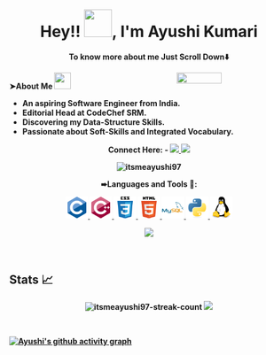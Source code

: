 <h1 align="center">Hey!! <img src="https://www.emoji.com/wp-content/uploads/filebase/3d%20icons/emoji-3d%20icons-glossy-3d-icons-woman-waving-72dpi-forPersonalUseOnly.gif" height="50px" width="50px">, I'm Ayushi Kumari</h1>
<p align="center"><b>To know more about me Just Scroll Down⬇️<b></p>
➤About Me <img src="https://thumbs.dreamstime.com/b/speaking-woman-silhouette-icon-isolated-white-background-speaking-woman-silhouette-icon-103097243.jpg" height=30px width=30px>
<img src="https://media0.giphy.com/media/LMcB8XospGZO8UQq87/giphy.gif?cid=790b76115b4f9097f1e1d8fcb5c1edbf14ba3b2fd7c24f96&rid=giphy.gif&ct=g" align="right" height=45% width=40%>
<!--
**itsmeayushi97/itsmeayushi97** is a ✨ _special_ ✨ repository because its `README.md` (this file) appears on your GitHub profile.-->
  <div>
    <ul>
      <li>An aspiring Software Engineer from India.</li>
      <li>Editorial Head at CodeChef SRM.</li>
       <li>Discovering my Data-Structure Skills.</li>
      <li>Passionate about Soft-Skills and Integrated Vocabulary.</li>
    </ul>
</div>
<p align="center"> Connect Here: -
  <a href="https://twitter.com/itsayushi_97">
    <img src="https://img.shields.io/badge/-Twitter-blue?style=flat-square&logo=twitter&logoColor=white" /> </a>
  <a href="https://www.linkedin.com/in/ayushi-kumari-00169418b/">
    <img src="https://img.shields.io/badge/-LinkedIn-0e76a8?style=flat-square&logo=Linkedin&logoColor=white" /> </a>
</p>

<p align="center"> <img width=140px src="https://komarev.com/ghpvc/?username=itsmeayushi97&label=Profile%20views&color=red&style=flat-square" alt="itsmeayushi97" /> </p>

  <p align="center">➨Languages and Tools 📝:</p>
<p align="center"> 
  <a href="https://www.cprogramming.com/" target="_blank"> <img src="https://raw.githubusercontent.com/devicons/devicon/master/icons/c/c-original.svg" alt="c" width="40" height="40"/> </a> 
  <a href="https://www.w3schools.com/cpp/" target="_blank"> <img src="https://raw.githubusercontent.com/devicons/devicon/master/icons/cplusplus/cplusplus-original.svg" alt="cplusplus" width="40" height="40"/> </a>
  <a href="https://www.w3schools.com/css/" target="_blank"> <img src="https://raw.githubusercontent.com/devicons/devicon/master/icons/css3/css3-original-wordmark.svg" alt="css3" width="40" height="40"/> </a> 
  <a href="https://www.w3.org/html/" target="_blank"> <img src="https://raw.githubusercontent.com/devicons/devicon/master/icons/html5/html5-original-wordmark.svg" alt="html5" width="40" height="40"/> </a>
  <a href="https://www.mysql.com/" target="_blank"> <img src="https://raw.githubusercontent.com/devicons/devicon/master/icons/mysql/mysql-original-wordmark.svg" alt="mysql" width="40" height="40"/> </a>
  <a href="https://www.python.org" target="_blank"> <img src="https://raw.githubusercontent.com/devicons/devicon/master/icons/python/python-original.svg" alt="python" width="40" height="40"/> </a> 
  <a href="https://www.linux.org/" target="_blank"> <img src="https://raw.githubusercontent.com/devicons/devicon/master/icons/linux/linux-original.svg" alt="linux" width="40" height="40"/> </a>
  <p align="center">
<a href="https://github.com/itsmeayushi97/github-readme-stats">
  <img src="https://github-readme-stats.vercel.app/api/top-langs/?username=itsmeayushi97&layout=compact" />
</a>  </p>
</p>
<br>

## Stats 📈
<p align="center">
<img  width=48% src="https://github-readme-streak-stats.herokuapp.com/?user=itsmeayushi97&" alt="itsmeayushi97-streak-count" />
<img width=48% src="https://github-readme-stats.vercel.app/api?username=itsmeayushi97&show_icons=true&theme=synthwave" />
</p>

<br>

  
[![Ayushi's github activity graph](https://activity-graph.herokuapp.com/graph?username=itsmeayushi97&theme=react-dark)](https://github.com/ashutosh00710/github-readme-activity-graph)  
  
<!--
Here are some ideas to get you started:

- 🔭 I’m currently working on ...
- 🌱 I’m currently learning ...
- 👯 I’m looking to collaborate on ...
- 🤔 I’m looking for help with ...
- 💬 Ask me about ...
- 📫 How to reach me: ...
- 😄 Pronouns: ...
- ⚡ Fun fact: ...
-->
